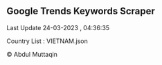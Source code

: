 

## Google Trends Keywords Scraper 
 
Last Update 24-03-2023 , 04:36:35

Country List :
VIETNAM.json



© Abdul Muttaqin 
